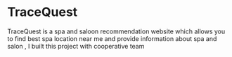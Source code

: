 # TraceQuest
TraceQuest is a spa and saloon recommendation website which allows you to find best spa location near me and provide information about spa and salon , I built this project with cooperative team
